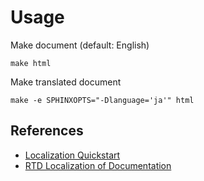 # Usage
Make document (default: English)
```
make html
```

Make translated document
```
make -e SPHINXOPTS="-Dlanguage='ja'" html
```

## References
- [Localization Quickstart](https://sphinx-intl.readthedocs.io/en/master/quickstart.html)
- [RTD Localization of Documentation](https://docs.readthedocs.io/en/stable/localization.html)